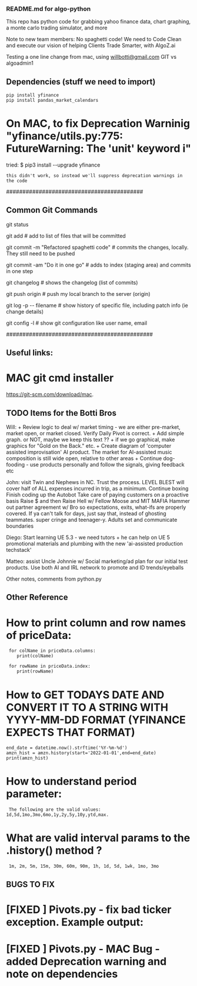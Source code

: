 ### README.md for algo-python

This repo has python code for grabbing yahoo finance data, chart graphing, a monte carlo trading simulator, and more

Note to new team members: No spaghetti code! We need to Code Clean and execute our vision of helping Clients Trade Smarter, with AlgoZ.ai

Testing a one line change from mac, using willbotti@gmail.com GIT vs algoadmin1

## Dependencies (stuff we need to import)
	pip install yfinance
	pip install pandas_market_calendars

# On MAC, to fix Deprecation Warninig "yfinance/utils.py:775: FutureWarning: The 'unit' keyword i"
  tried: 
    $ pip3 install --upgrade yfinance 

    this didn't work, so instead we'll suppress deprecation warnings in the code

##########################################
## Common Git Commands

git status                                                  

git add <file>																# add to list of files that will be committed 

git commit -m "Refactored spaghetti code"			# commits the changes, locally.  They still need to be pushed

git commit -am "Do it in one go"							# adds to index  (staging area) and commits in one step

git changelog																	# shows the changelog (list of commits)

git push origin <branchname>									# push my local branch <branchname> to the server (origin)

git log -p -- filename												# show history of specific file, including patch info (ie change details)

git config -l																	# show git configuration like user name,  email

#############################################

## Useful links: 
# MAC git cmd installer
https://git-scm.com/download/mac.

## TODO Items for the Botti Bros

Will:
	+ Review logic to deal w/ market timing - we are either pre-market, market open, or market closed. Verify Daily Pivot is correct.
	+ Add simple graph. or NOT, maybe we keep this text ?? 
	+ if we go graphical, make graphics for "Gold on the Back." etc. 
	+ Create diagram of 'computer assisted improvisation' AI product.  The market for AI-assisted music composition is still wide open, relative to other areas
	+ Continue dog-fooding  - use products personally and follow the signals, giving feedback etc
	
John: 
	visit Twin and Nephews in NC. Trust the process. LEVEL BLEST will cover half of ALL expenses incurred in trip, as a minimum.
	Continue boxing
	Finish coding up the Autobot
	Take care of paying customers on a proactive basis
	Raise $ and then Raise Hell w/ Fellow Moose and MIT MAFIA
	Hammer out partner agreement w/ Bro so expectations, exits, what-ifs are properly covered.
	If ya can't talk for days, just say that, instead of ghosting teammates. super cringe and teenager-y. Adults set and communicate boundaries

Diego: 
	Start learning UE 5.3 - we need tutors + he can help on UE 5 promotional materials and plumbing with the new 'ai-assisted production techstack'

Matteo: 
	assist Uncle Johnnie w/ Social marketing/ad plan for our initial test products.  Use both AI and IRL network to promote and ID trends/eyeballs

Other notes, comments from python.py


## Other Reference
 
  # How to print column and row names of priceData:

	 for colName in priceData.columns:
	    print(colName)

	 for rowName in priceData.index:
	    print(rowName)

  # How to GET TODAYS DATE AND CONVERT IT TO A STRING WITH YYYY-MM-DD FORMAT (YFINANCE EXPECTS THAT FORMAT)

    end_date = datetime.now().strftime('%Y-%m-%d')
    amzn_hist = amzn.history(start='2022-01-01',end=end_date)
    print(amzn_hist)

  # How to understand period parameter:
     The following are the valid values: 1d,5d,1mo,3mo,6mo,1y,2y,5y,10y,ytd,max.

  # What are valid interval params to the .history() method ?  
     1m, 2m, 5m, 15m, 30m, 60m, 90m, 1h, 1d, 5d, 1wk, 1mo, 3mo


## BUGS TO FIX

# [FIXED ] Pivots.py - fix bad ticker exception.  Example output:
# [FIXED ] Pivots.py - MAC Bug - added Deprecation warning and note on dependencies

